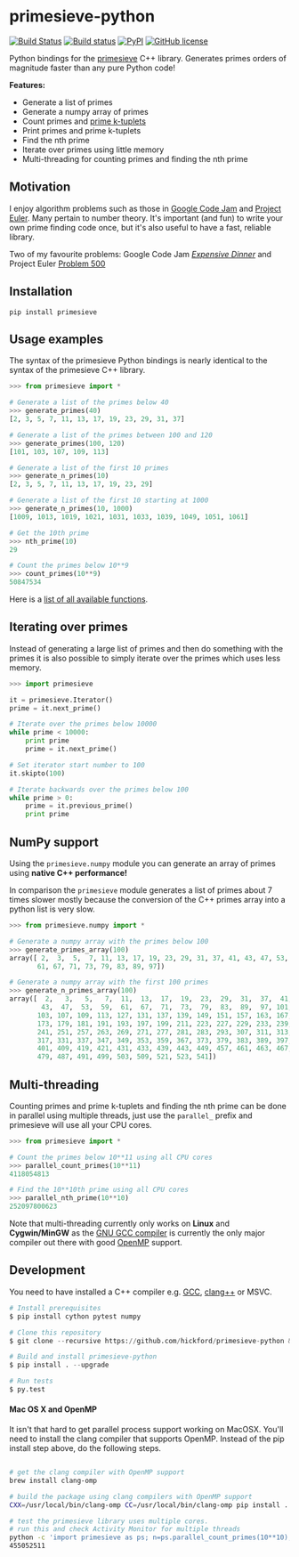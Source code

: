 primesieve-python
=================
[![Build Status](https://travis-ci.org/hickford/primesieve-python.svg?branch=master)](https://travis-ci.org/hickford/primesieve-python) [![Build status](https://ci.appveyor.com/api/projects/status/4chekgdj7bqx4ivt/branch/master?svg=true)](https://ci.appveyor.com/project/hickford/primesieve-python/branch/master) [![PyPI](https://img.shields.io/pypi/v/primesieve.svg)](https://pypi.python.org/pypi/primesieve) [![GitHub license](https://img.shields.io/badge/license-MIT-blue.svg)](https://github.com/hickford/primesieve-python/blob/master/LICENSE)


Python bindings for the [primesieve](http://primesieve.org/) C++
library. Generates primes orders of magnitude faster than any pure
Python code!

**Features:**

* Generate a list of primes
* Generate a numpy array of primes
* Count primes and [prime k-tuplets](https://en.wikipedia.org/wiki/Prime_k-tuple)
* Print primes and prime k-tuplets
* Find the nth prime
* Iterate over primes using little memory
* Multi-threading for counting primes and finding the nth prime

Motivation
----------

I enjoy algorithm problems such as those in
[Google Code Jam](https://code.google.com/codejam) and
[Project Euler](https://projecteuler.net/). Many pertain to number
theory. It's important (and fun) to write your own prime finding code
once, but it's also useful to have a fast, reliable library.

Two of my favourite problems: Google Code Jam [*Expensive Dinner*](https://code.google.com/codejam/contest/dashboard?c=1150486#s=p2) and Project Euler [Problem 500](https://projecteuler.net/problem=500)

Installation
------------

```
pip install primesieve
````

Usage examples
--------------

The syntax of the primesieve Python bindings is nearly identical to the
syntax of the primesieve C++ library.

```Python
>>> from primesieve import *

# Generate a list of the primes below 40
>>> generate_primes(40)
[2, 3, 5, 7, 11, 13, 17, 19, 23, 29, 31, 37]

# Generate a list of the primes between 100 and 120
>>> generate_primes(100, 120)
[101, 103, 107, 109, 113]

# Generate a list of the first 10 primes
>>> generate_n_primes(10)
[2, 3, 5, 7, 11, 13, 17, 19, 23, 29]

# Generate a list of the first 10 starting at 1000
>>> generate_n_primes(10, 1000)
[1009, 1013, 1019, 1021, 1031, 1033, 1039, 1049, 1051, 1061]

# Get the 10th prime
>>> nth_prime(10)
29

# Count the primes below 10**9
>>> count_primes(10**9)
50847534
```

Here is a [list of all available functions](primesieve/cpp_core.pxd).

Iterating over primes
---------------------

Instead of generating a large list of primes and then do something
with the primes it is also possible to simply iterate over the primes
which uses less memory.

```Python
>>> import primesieve

it = primesieve.Iterator()
prime = it.next_prime()

# Iterate over the primes below 10000
while prime < 10000:
    print prime
    prime = it.next_prime()

# Set iterator start number to 100
it.skipto(100)

# Iterate backwards over the primes below 100
while prime > 0:
    prime = it.previous_prime()
    print prime
```

NumPy support
-------------
Using the ```primesieve.numpy``` module you can generate an array of
primes using **native C++ performance!**

In comparison the ```primesieve``` module generates a list of primes
about 7 times slower mostly because the conversion of the C++ primes
array into a python list is very slow.

```Python
>>> from primesieve.numpy import *

# Generate a numpy array with the primes below 100
>>> generate_primes_array(100)
array([ 2,  3,  5,  7, 11, 13, 17, 19, 23, 29, 31, 37, 41, 43, 47, 53, 59,
       61, 67, 71, 73, 79, 83, 89, 97])

# Generate a numpy array with the first 100 primes
>>> generate_n_primes_array(100)
array([  2,   3,   5,   7,  11,  13,  17,  19,  23,  29,  31,  37,  41,
        43,  47,  53,  59,  61,  67,  71,  73,  79,  83,  89,  97, 101,
       103, 107, 109, 113, 127, 131, 137, 139, 149, 151, 157, 163, 167,
       173, 179, 181, 191, 193, 197, 199, 211, 223, 227, 229, 233, 239,
       241, 251, 257, 263, 269, 271, 277, 281, 283, 293, 307, 311, 313,
       317, 331, 337, 347, 349, 353, 359, 367, 373, 379, 383, 389, 397,
       401, 409, 419, 421, 431, 433, 439, 443, 449, 457, 461, 463, 467,
       479, 487, 491, 499, 503, 509, 521, 523, 541])
```

Multi-threading
---------------

Counting primes and prime k-tuplets and finding the nth prime can be
done in parallel using multiple threads, just use the ```parallel_```
prefix and primesieve will use all your CPU cores.

```Python
>>> from primesieve import *

# Count the primes below 10**11 using all CPU cores
>>> parallel_count_primes(10**11)
4118054813

# Find the 10**10th prime using all CPU cores
>>> parallel_nth_prime(10**10)
252097800623
```

Note that multi-threading currently only works on **Linux** and
**Cygwin/MinGW** as the [GNU GCC compiler](https://gcc.gnu.org/)
is currently the only major compiler out there with good
[OpenMP](https://en.wikipedia.org/wiki/OpenMP) support.

Development
-----------

You need to have installed a C++ compiler e.g. [GCC](https://gcc.gnu.org/),
[clang++](http://llvm.org/) or MSVC.

```python
# Install prerequisites
$ pip install cython pytest numpy

# Clone this repository
$ git clone --recursive https://github.com/hickford/primesieve-python && cd primesieve-python

# Build and install primesieve-python
$ pip install . --upgrade

# Run tests
$ py.test
```

#### Mac OS X and OpenMP

It isn't that hard to get parallel process support working on MacOSX. You'll need to install the clang compiler that supports OpenMP. Instead of the pip install step above, do the following steps.

```bash

# get the clang compiler with OpenMP support 
brew install clang-omp

# build the package using clang compilers with OpenMP support
CXX=/usr/local/bin/clang-omp CC=/usr/local/bin/clang-omp pip install . --upgrade

# test the primesieve library uses multiple cores.
# run this and check Activity Monitor for multiple threads
python -c 'import primesieve as ps; n=ps.parallel_count_primes(10**10); print(n)'
455052511
```


